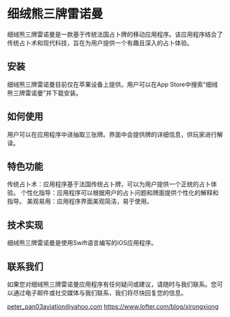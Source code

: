 # 细绒熊三牌雷诺曼

细绒熊三牌雷诺曼是一款基于传统法国占卜牌的移动应用程序。该应用程序结合了传统占卜术和现代科技，旨在为用户提供一个有趣且深入的占卜体验。

## 安装

细绒熊三牌雷诺曼目前仅在苹果设备上提供。用户可以在App Store中搜索“细绒熊三牌雷诺曼”并下载安装。

## 如何使用

用户可以在应用程序中进抽取三张牌。界面中会提供牌的详细信息，供玩家进行解读。

## 特色功能

传统占卜术：应用程序基于法国传统占卜牌，可以为用户提供一个正统的占卜体验。
个性化指导：应用程序可以根据用户的占卜问题和牌面提供个性化的解释和指导。
美观易用：应用程序界面美观简洁，易于使用。

## 技术实现

细绒熊三牌雷诺曼是使用Swift语言编写的iOS应用程序。

## 联系我们

如果您对细绒熊三牌雷诺曼应用程序有任何疑问或建议，请随时与我们联系。您可以通过电子邮件或社交媒体与我们联系，我们将尽快回复您的信息。

peter_pan03aviation@yahoo.com
https://www.lofter.com/blog/xirongxiong
